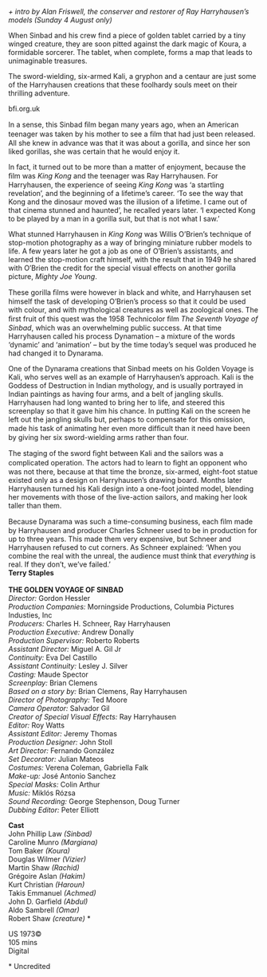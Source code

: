 

_+ intro by Alan Friswell, the conserver and restorer of Ray Harryhausen’s models (Sunday 4 August only)_

When Sinbad and his crew find a piece of golden tablet carried by a tiny winged creature, they are soon pitted against the dark magic of Koura, a formidable sorcerer. The tablet, when complete, forms a map that leads to unimaginable treasures.

The sword-wielding, six-armed Kali, a gryphon and a centaur are just some of the Harryhausen creations that these foolhardy souls meet on their thrilling adventure.

bfi.org.uk

In a sense, this Sinbad ﬁlm began many years ago, when an American teenager was taken by his mother to see a ﬁlm that had just been released. All she knew in advance was that it was about a gorilla, and since her son liked gorillas, she was certain that he would enjoy it.

In fact, it turned out to be more than a matter of enjoyment, because the ﬁlm was _King Kong_ and the teenager was Ray Harryhausen. For Harryhausen, the experience of seeing _King Kong_ was ‘a startling revelation’, and the beginning of a lifetime’s career. ‘To see the way that Kong and the dinosaur moved was the illusion of a lifetime. I came out of that cinema stunned and haunted’, he recalled years later. ‘I expected Kong to be played by a man in a gorilla suit, but that is not what I saw.’

What stunned Harryhausen in _King Kong_ was Willis O’Brien’s technique of stop-motion photography as a way of bringing miniature rubber models to life. A few years later he got a job as one of O’Brien’s assistants, and learned the stop-motion craft himself, with the result that in 1949 he shared with O’Brien the credit for the special visual effects on another gorilla picture, _Mighty Joe Young_.

These gorilla ﬁlms were however in black and white, and Harryhausen set himself the task of developing O’Brien’s process so that it could be used with colour, and with mythological creatures as well as zoological ones. The ﬁrst fruit of this quest was the 1958 Technicolor ﬁlm _The Seventh Voyage of Sinbad_, which was an overwhelming public success. At that time Harryhausen called his process Dynamation – a mixture of the words ‘dynamic’ and ‘animation’ – but by the time today’s sequel was produced he had changed it to Dynarama.

One of the Dynarama creations that Sinbad meets on his Golden Voyage is Kali, who serves well as an example of Harryhausen’s approach. Kali is the Goddess of Destruction in Indian mythology, and is usually portrayed in Indian paintings as having four arms, and a belt of jangling skulls. Harryhausen had long wanted to bring her to life, and steered this screenplay so that it gave him his chance. In putting Kali on the screen he left out the jangling skulls but, perhaps to compensate for this omission, made his task of animating her even more difﬁcult than it need have been by giving her six sword-wielding arms rather than four.

The staging of the sword ﬁght between Kali and the sailors was a complicated operation. The actors had to learn to ﬁght an opponent who was not there, because at that time the bronze, six-armed, eight-foot statue existed only as a design on Harryhausen’s drawing board. Months later Harryhausen turned his Kali design into a one-foot jointed model, blending her movements with those of the live-action sailors, and making her look taller than them.

Because Dynarama was such a time-consuming business, each ﬁlm made by Harryhausen and producer Charles Schneer used to be in production for up to three years. This made them very expensive, but Schneer and Harryhausen refused to cut corners. As Schneer explained: ‘When you combine the real with the unreal, the audience must think that _everything_ is real. If they don’t, we’ve failed.’  
**Terry Staples**  
<br>
**THE GOLDEN VOYAGE OF SINBAD**  
_Director:_ Gordon Hessler  
_Production Companies:_ Morningside Productions, Columbia Pictures Industies, Inc  
_Producers:_ Charles H. Schneer, Ray Harryhausen  
_Production Executive:_ Andrew Donally  
_Production Supervisor:_ Roberto Roberts  
_Assistant Director:_ Miguel A. Gil Jr  
_Continuity:_ Eva Del Castillo  
_Assistant Continuity:_ Lesley J. Silver  
_Casting:_ Maude Spector  
_Screenplay:_ Brian Clemens  
_Based on a story by:_ Brian Clemens, Ray Harryhausen  
_Director of Photography:_ Ted Moore  
_Camera Operator:_ Salvador Gil  
_Creator of Special Visual Effects:_ Ray Harryhausen  
_Editor:_ Roy Watts  
_Assistant Editor:_ Jeremy Thomas  
_Production Designer:_ John Stoll  
_Art Director:_ Fernando González  
_Set Decorator:_ Julian Mateos  
_Costumes:_ Verena Coleman, Gabriella Falk  
_Make-up:_ José Antonio Sanchez  
_Special Masks:_ Colin Arthur  
_Music:_ Miklós Rózsa  
_Sound Recording:_ George Stephenson, Doug Turner  
_Dubbing Editor:_ Peter Elliott  

**Cast**  
John Phillip Law _(Sinbad)_  
Caroline Munro _(Margiana)_  
Tom Baker _(Koura)_  
Douglas Wilmer _(Vizier)_  
Martin Shaw _(Rachid)_  
Grégoire Aslan _(Hakim)_  
Kurt Christian _(Haroun)_  
Takis Emmanuel _(Achmed)_  
John D. Garfield _(Abdul)_  
Aldo Sambrell _(Omar)_  
Robert Shaw _(creature)_ *  

US 1973©  
105 mins  
Digital  


\* Uncredited
<!--stackedit_data:
eyJoaXN0b3J5IjpbMjAyMzk0MjI3Ml19
-->